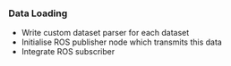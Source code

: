 ### Data Loading

- Write custom dataset parser for each dataset
- Initialise ROS publisher node which transmits this data
- Integrate ROS subscriber 
